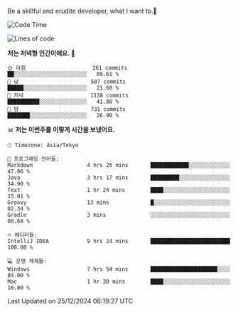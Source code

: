 Be a skillful and erudite developer, what I want to.👶

<!--START_SECTION:waka-->
![Code Time](http://img.shields.io/badge/Code%20Time-1%2C483%20hrs%2032%20mins-blue)

![Lines of code](https://img.shields.io/badge/%EC%A0%80%EB%8A%94%20%EC%97%AC%ED%83%9C%EA%B9%8C%EC%A7%80%20-918.3%20thousand%20%EC%A4%84%EC%9D%98%20%EC%BD%94%EB%93%9C%EB%A5%BC%20%EC%9E%91%EC%84%B1%ED%96%88%EC%96%B4%EC%9A%94.-blue)

**저는 저녁형 인간이에요. 🦉** 

```text
🌞 아침                     261 commits         ██░░░░░░░░░░░░░░░░░░░░░░░   09.61 % 
🌆 낮　                     587 commits         █████░░░░░░░░░░░░░░░░░░░░   21.60 % 
🌃 저녁                     1138 commits        ██████████░░░░░░░░░░░░░░░   41.88 % 
🌙 밤　                     731 commits         ███████░░░░░░░░░░░░░░░░░░   26.90 % 
```


📊 **저는 이번주를 이렇게 시간을 보냈어요.** 

```text
🕑︎ Timezone: Asia/Tokyo

💬 프로그래밍 언어들: 
Markdown                 4 hrs 25 mins       ████████████░░░░░░░░░░░░░   47.06 % 
Java                     3 hrs 17 mins       █████████░░░░░░░░░░░░░░░░   34.90 % 
Text                     1 hr 24 mins        ████░░░░░░░░░░░░░░░░░░░░░   15.01 % 
Groovy                   13 mins             █░░░░░░░░░░░░░░░░░░░░░░░░   02.34 % 
Gradle                   3 mins              ░░░░░░░░░░░░░░░░░░░░░░░░░   00.68 % 

🔥 에디터들: 
IntelliJ IDEA            9 hrs 24 mins       █████████████████████████   100.00 % 

💻 운영 체제들: 
Windows                  7 hrs 54 mins       █████████████████████░░░░   84.00 % 
Mac                      1 hr 30 mins        ████░░░░░░░░░░░░░░░░░░░░░   16.00 % 
```


 Last Updated on 25/12/2024 06:19:27 UTC
<!--END_SECTION:waka-->
